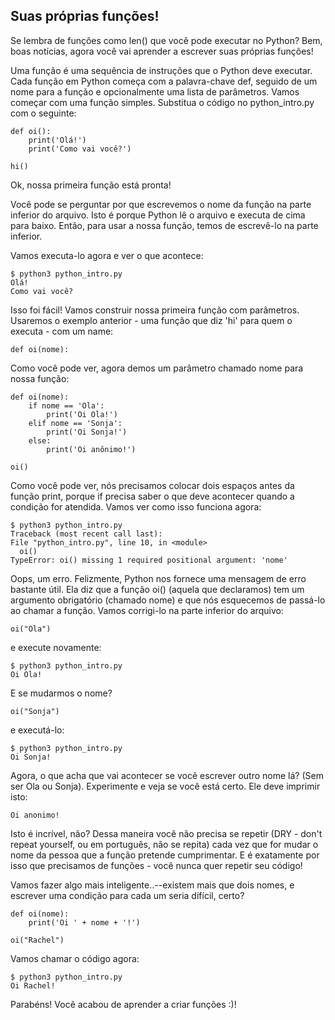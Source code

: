 ## Suas próprias funções!

Se lembra de funções como len() que você pode executar no Python? Bem, boas notícias, agora você vai aprender a escrever suas próprias funções!

Uma função é uma sequência de instruções que o Python deve executar. Cada função em Python começa com a palavra-chave def, seguido de um nome para a função e opcionalmente uma lista de parâmetros. Vamos começar com uma função simples. Substitua o código no python_intro.py com o seguinte:

```
def oi():
    print('Olá!')
    print('Como vai você?')

hi()
```

Ok, nossa primeira função está pronta!

Você pode se perguntar por que escrevemos o nome da função na parte inferior do arquivo. Isto é porque Python lê o arquivo e executa de cima para baixo. Então, para usar a nossa função, temos de escrevê-lo na parte inferior.

Vamos executa-lo agora e ver o que acontece:

```
$ python3 python_intro.py
Olá!
Como vai você?
```

Isso foi fácil! Vamos construir nossa primeira função com parâmetros. Usaremos o exemplo anterior - uma função que diz 'hi' para quem o executa - com um name:

```
def oi(nome):
```

Como você pode ver, agora demos um parâmetro chamado nome para nossa função:

```
def oi(nome):
    if nome == 'Ola':
        print('Oi Ola!')
    elif nome == 'Sonja':
        print('Oi Sonja!')
    else:
        print('Oi anônimo!')

oi()
```

Como você pode ver, nós precisamos colocar dois espaços antes da função print, porque if precisa saber o que deve acontecer quando a condição for atendida. Vamos ver como isso funciona agora:
```
$ python3 python_intro.py
Traceback (most recent call last):
File "python_intro.py", line 10, in <module>
  oi()
TypeError: oi() missing 1 required positional argument: 'nome'
```

Oops, um erro. Felizmente, Python nos fornece uma mensagem de erro bastante útil. Ela diz que a função oi() (aquela que declaramos) tem um argumento obrigatório (chamado nome) e que nós esquecemos de passá-lo ao chamar a função. Vamos corrigi-lo na parte inferior do arquivo:

```
oi("Ola")
```

e execute novamente:

```
$ python3 python_intro.py
Oi Ola!
```

E se mudarmos o nome?

```
oi("Sonja")
```

e executá-lo:
```
$ python3 python_intro.py
Oi Sonja!
```

Agora, o que acha que vai acontecer se você escrever outro nome lá? (Sem ser Ola ou Sonja). Experimente e veja se você está certo. Ele deve imprimir isto:

```
Oi anonimo!
```

Isto é incrível, não? Dessa maneira você não precisa se repetir (DRY - don't repeat yourself, ou em português, não se repita) cada vez que for mudar o nome da pessoa que a função pretende cumprimentar. E é exatamente por isso que precisamos de funções - você nunca quer repetir seu código!


Vamos fazer algo mais inteligente..--existem mais que dois nomes, e escrever uma condição para cada um seria difícil, certo?

```
def oi(nome):
    print('Oi ' + nome + '!')

oi("Rachel")
```

Vamos chamar o código agora:

```
$ python3 python_intro.py
Oi Rachel!
```
Parabéns! Você acabou de aprender a criar funções :)!
